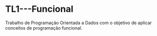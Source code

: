 # TL1---Funcional
Trabalho de Programação Orientada a Dados com o objetivo de aplicar conceitos de programação funcional.
